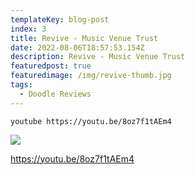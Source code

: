 ```yaml
---
templateKey: blog-post
index: 3
title: Revive - Music Venue Trust
date: 2022-08-06T18:57:53.154Z
description: Revive - Music Venue Trust
featuredpost: true
featuredimage: /img/revive-thumb.jpg
tags:
  - Doodle Reviews
---
```

`youtube https://youtu.be/8oz7f1tAEm4`

![](/img/queen-review-doodle.jpg)

https://youtu.be/8oz7f1tAEm4
